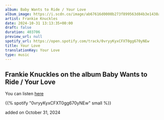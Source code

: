 ```yaml
---
album: Baby Wants to Ride / Your Love
album_image: https://i.scdn.co/image/ab67616d0000b273f899563d84b3e1438a3a5433
artist: Frankie Knuckles
date: 2024-10-31 13:13:35+00:00
draft: false
duration: 403706
preview_url: null
spotify_url: https://open.spotify.com/track/0vryyKyxCFXT0gg670yNEw
title: Your Love
translationKey: Your Love
type: music
---
```


## Frankie Knuckles on the album Baby Wants to Ride / Your Love

You can listen [here](https://open.spotify.com/track/0vryyKyxCFXT0gg670yNEw)

{{% spotify "0vryyKyxCFXT0gg670yNEw" small %}}

added on October 31, 2024